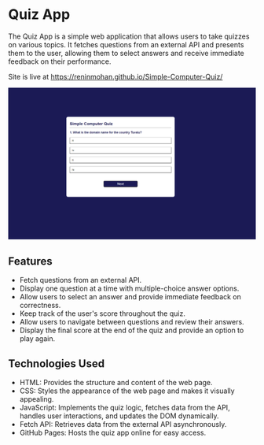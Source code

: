 # Quiz App

The Quiz App is a simple web application that allows users to take quizzes on various topics. It fetches questions from an external API and presents them to the user, allowing them to select answers and receive immediate feedback on their performance.

Site is live at https://reninmohan.github.io/Simple-Computer-Quiz/

![Quiz App Screenshot](./assets/quiz_app_screenshot.png)

## Features

- Fetch questions from an external API.
- Display one question at a time with multiple-choice answer options.
- Allow users to select an answer and provide immediate feedback on correctness.
- Keep track of the user's score throughout the quiz.
- Allow users to navigate between questions and review their answers.
- Display the final score at the end of the quiz and provide an option to play again.

## Technologies Used

- HTML: Provides the structure and content of the web page.
- CSS: Styles the appearance of the web page and makes it visually appealing.
- JavaScript: Implements the quiz logic, fetches data from the API, handles user interactions, and updates the DOM dynamically.
- Fetch API: Retrieves data from the external API asynchronously.
- GitHub Pages: Hosts the quiz app online for easy access.
